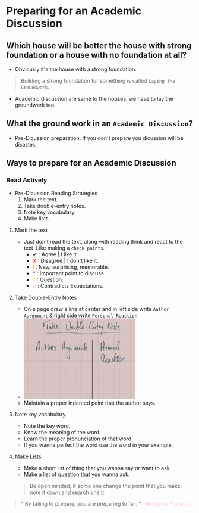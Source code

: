# Preparing for an Academic Discussion

## Which house will be better the house with strong foundation or a house with no foundation at all?
- Obviously it's the house with a strong foundation.

> Building a strong foundation for something is called `Laying the Groundwork`.

- Academic discussion are same to the houses, we have to lay the groundwork too.

## What the ground work in an `Academic Discussion`?
- Pre-Dicussion preparation. If you don't prepare you dicussion will be disaster.

## Ways to prepare for an Academic Discussion
### Read Actively 

- Pre-Dicussion Reading Strategies
	1. Mark the text.
	2. Take double-entry notes.
	3. Note key vocabulary.
	4. Make lists.

1. Mark the text
	- Just don't read the text, along with reading think and react to the text. Like making a `check points`.
		- <span>&#10004;</span> : Agree | I like it.
		- <span style="color: red">X</span> :  Disagree | I don't like it.
		- <span style="color: orange">!</span> : New, surprising, memorable.
		- <span style="color: purple">*</span> : Important point to discuss.
		- <span style="color: yellow">?</span> : Question.
		- <span style="color: pink">#</span> : Contradicts Expectations.
2. Take Double-Entry Notes
	- On a page draw a line at center and in left side write `Author Aurgument`  & right side write `Personal Reaction`.
	- ![Take Double Entry Note](../../../../../assets/images/takeDoubleEntryNote.jpg)
	- Maintain a proper indented point that the author says.
3. Note key vocabulary.
	- Note the key word.
	- Know the meaning of the word.
	- Learn the proper pronunciation of that word.
	- If you wanna perfect the word use the word in your example.
4. Make Lists.
	- Make a short list of thing that you wanna say or want to ask.
	- Make a list of question that you wanna ask.

	> Be open minded, if some one change the point that you make, note it down and search one it.

> " By failing to prepare, you are preparing to fail. "
> <span style="color: pink;">&nbsp; Benjamin Franklin.</span>